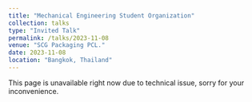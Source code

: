 ```yaml
---
title: "Mechanical Engineering Student Organization"
collection: talks
type: "Invited Talk"
permalink: /talks/2023-11-08
venue: "SCG Packaging PCL."
date: 2023-11-08
location: "Bangkok, Thailand"
---
```

This page is unavailable right now due to technical issue, sorry for your inconvenience.